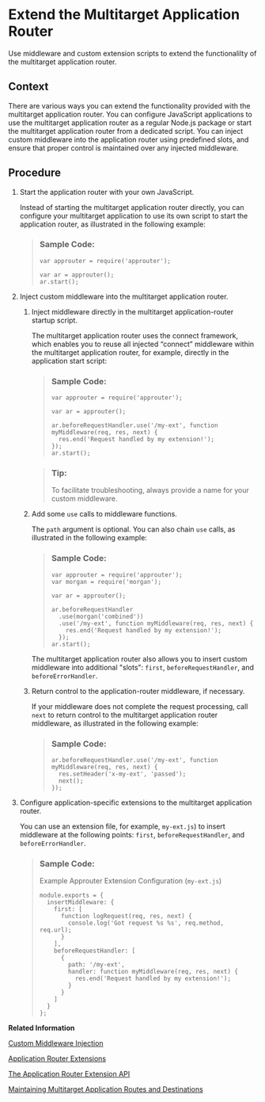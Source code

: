 <!-- loio6abdedefcb1f47878a07d49919124eef -->

# Extend the Multitarget Application Router

Use middleware and custom extension scripts to extend the functionalilty of the multitarget application router.



## Context

There are various ways you can extend the functionality provided with the multitarget application router. You can configure JavaScript applications to use the multitarget application router as a regular Node.js package or start the multitarget application router from a dedicated script. You can inject custom middleware into the application router using predefined slots, and ensure that proper control is maintained over any injected middleware.



## Procedure

1.  Start the application router with your own JavaScript.

    Instead of starting the multitarget application router directly, you can configure your multitarget application to use its own script to start the application router, as illustrated in the following example:

    > ### Sample Code:  
    > ```
    > var approuter = require('approuter');
    > 
    > var ar = approuter();
    > ar.start();
    > ```

2.  Inject custom middleware into the multitarget application router.

    1.  Inject middleware directly in the multitarget application-router startup script.

        The multitarget application router uses the connect framework, which enables you to reuse all injected “connect” middleware within the multitarget application router, for example, directly in the application start script:

        > ### Sample Code:  
        > ```
        > var approuter = require('approuter');
        > 
        > var ar = approuter();
        > 
        > ar.beforeRequestHandler.use('/my-ext', function myMiddleware(req, res, next) {
        >   res.end('Request handled by my extension!');
        > });
        > ar.start();
        > ```

        > ### Tip:  
        > To facilitate troubleshooting, always provide a name for your custom middleware.

    2.  Add some `use` calls to middleware functions.

        The `path` argument is optional. You can also chain `use` calls, as illustrated in the following example:

        > ### Sample Code:  
        > ```
        > var approuter = require('approuter');
        > var morgan = require('morgan');
        > 
        > var ar = approuter();
        > 
        > ar.beforeRequestHandler
        >   .use(morgan('combined'))
        >   .use('/my-ext', function myMiddleware(req, res, next) {
        >     res.end('Request handled by my extension!');
        >   });
        > ar.start();
        > ```

        The multitarget application router also allows you to insert custom middleware into additional "slots": `first`, `beforeRequestHandler`, and `beforeErrorHandler`.

    3.  Return control to the application-router middleware, if necessary.

        If your middleware does not complete the request processing, call `next` to return control to the multitarget application router middleware, as illustrated in the following example:

        > ### Sample Code:  
        > ```
        > ar.beforeRequestHandler.use('/my-ext', function myMiddleware(req, res, next) {
        >   res.setHeader('x-my-ext', 'passed');
        >   next();
        > });
        > ```


3.  Configure application-specific extensions to the multitarget application router.

    You can use an extension file, for example, `my-ext.js`\) to insert middleware at the following points: `first`, `beforeRequestHandler`, and `beforeErrorHandler`.

    > ### Sample Code:  
    > Example Approuter Extension Configuration \(`my-ext.js`\)
    > 
    > ```
    > module.exports = {
    >   insertMiddleware: {
    >     first: [
    >       function logRequest(req, res, next) {
    >         console.log('Got request %s %s', req.method, req.url);
    >       }
    >     ],
    >     beforeRequestHandler: [
    >       {
    >         path: '/my-ext',
    >         handler: function myMiddleware(req, res, next) {
    >           res.end('Request handled by my extension!');
    >         }
    >       }
    >     ]
    >   }
    > };
    > ```


**Related Information**  


[Custom Middleware Injection](custom-middleware-injection-ff06b76.md "Extend the application router by injecting so-called middleware plug-ins and using the “Connect” framework.")

[Application Router Extensions](application-router-extensions-caaa92b.md "Configure application-specific extensions to the application router.")

[The Application Router Extension API](the-application-router-extension-api-c2cdc2d.md "A detailed list of the features and functions provided by the application router extension API.")

[Maintaining Multitarget Application Routes and Destinations](maintaining-multitarget-application-routes-and-destinations-0117b71.md "Define application routes and destinations.")

